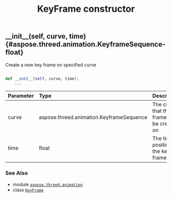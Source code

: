 ﻿---
title: KeyFrame constructor
second_title: Aspose.3D for Python via .NET API References
description: 
type: docs
weight: 10
url: /python-net/aspose.threed.animation/keyframe/__init__/
is_root: false
---

## \_\_init\_\_(self, curve, time) {#aspose.threed.animation.KeyframeSequence-float}

Create a new key frame on specified curve



```python

def __init__(self, curve, time):
    ...
```


| Parameter | Type | Description |
| :- | :- | :- |
| curve | aspose.threed.animation.KeyframeSequence | The curve that the key frame will be created on |
| time | float | The time position of the key frame |



### See Also
* module [`aspose.threed.animation`](../../)
* class [`KeyFrame`](/3d/python-net/aspose.threed.animation/keyframe)
